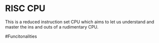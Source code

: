 # RISC CPU
This is a reduced instruction set CPU which aims to let us understand and master the ins and outs of a rudimentary CPU. 

#Funcitonalities
